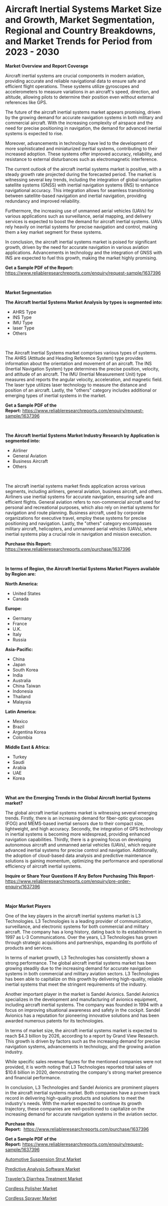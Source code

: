 <p><h1>Aircraft Inertial Systems Market Size and Growth, Market Segmentation, Regional and Country Breakdowns, and Market Trends for Period from 2023 -  2030</h1></p><p><strong>Market Overview and Report Coverage</strong></p>
<p><p>Aircraft inertial systems are crucial components in modern aviation, providing accurate and reliable navigational data to ensure safe and efficient flight operations. These systems utilize gyroscopes and accelerometers to measure variations in an aircraft's speed, direction, and altitude, allowing pilots to determine their position even without external references like GPS.</p><p>The future of the aircraft inertial systems market appears promising, driven by the growing demand for accurate navigation systems in both military and commercial aircraft. With the increasing complexity of airspace and the need for precise positioning in navigation, the demand for advanced inertial systems is expected to rise.</p><p>Moreover, advancements in technology have led to the development of more sophisticated and miniaturized inertial systems, contributing to their increased adoption. These systems offer improved accuracy, reliability, and resistance to external disturbances such as electromagnetic interference.</p><p>The current outlook of the aircraft inertial systems market is positive, with a steady growth rate projected during the forecasted period. The market is witnessing several key trends, including the integration of global navigation satellite systems (GNSS) with inertial navigation systems (INS) to enhance navigational accuracy. This integration allows for seamless transitioning between satellite-based navigation and inertial navigation, providing redundancy and improved reliability.</p><p>Furthermore, the increasing use of unmanned aerial vehicles (UAVs) for various applications such as surveillance, aerial mapping, and delivery services is expected to boost the demand for aircraft inertial systems. UAVs rely heavily on inertial systems for precise navigation and control, making them a key market segment for these systems.</p><p>In conclusion, the aircraft inertial systems market is poised for significant growth, driven by the need for accurate navigation in various aviation applications. Advancements in technology and the integration of GNSS with INS are expected to fuel this growth, making the market highly promising.</p></p>
<p><strong>Get a Sample PDF of the Report:</strong> <a href="https://www.reliableresearchreports.com/enquiry/request-sample/1637396">https://www.reliableresearchreports.com/enquiry/request-sample/1637396</a></p>
<p>&nbsp;</p>
<p><strong>Market Segmentation</strong></p>
<p><strong>The Aircraft Inertial Systems Market Analysis by types is segmented into:</strong></p>
<p><ul><li>AHRS Type</li><li>INS Type</li><li>IMU Type</li><li>laser Type</li><li>Others</li></ul></p>
<p>&nbsp;</p>
<p><p>The Aircraft Inertial Systems market comprises various types of systems. The AHRS (Attitude and Heading Reference System) type provides information about the orientation and movement of an aircraft. The INS (Inertial Navigation System) type determines the precise position, velocity, and attitude of an aircraft. The IMU (Inertial Measurement Unit) type measures and reports the angular velocity, acceleration, and magnetic field. The laser type utilizes laser technology to measure the distance and position of an aircraft. Lastly, the "others" category includes additional or emerging types of inertial systems in the market.</p></p>
<p><strong>Get a Sample PDF of the Report:</strong>&nbsp;<a href="https://www.reliableresearchreports.com/enquiry/request-sample/1637396">https://www.reliableresearchreports.com/enquiry/request-sample/1637396</a></p>
<p>&nbsp;</p>
<p><strong>The Aircraft Inertial Systems Market Industry Research by Application is segmented into:</strong></p>
<p><ul><li>Airliner</li><li>General Aviation</li><li>Business Aircraft</li><li>Others</li></ul></p>
<p>&nbsp;</p>
<p><p>The aircraft inertial systems market finds application across various segments, including airliners, general aviation, business aircraft, and others. Airliners use inertial systems for accurate navigation, ensuring safe and efficient flights. General aviation refers to non-commercial aircraft used for personal and recreational purposes, which also rely on inertial systems for navigation and route planning. Business aircraft, used by corporate organizations for executive travel, employ these systems for precise positioning and navigation. Lastly, the "others" category encompasses military aircraft, helicopters, and unmanned aerial vehicles (UAVs), where inertial systems play a crucial role in navigation and mission execution.</p></p>
<p><strong>Purchase this Report:</strong>&nbsp; <a href="https://www.reliableresearchreports.com/purchase/1637396">https://www.reliableresearchreports.com/purchase/1637396</a></p>
<p>&nbsp;</p>
<p><strong>In terms of Region, the Aircraft Inertial Systems Market Players available by Region are:</strong></p>
<p>
    <p> <strong> North America: </strong>
        <ul>
            <li>United States</li>
            <li>Canada</li>
        </ul>
        </p> 
    <p> <strong> Europe: </strong>
        <ul>
            <li>Germany</li>
            <li>France</li>
            <li>U.K.</li>
            <li>Italy</li>
            <li>Russia</li>
        </ul>
        </p> 
    <p> <strong> Asia-Pacific: </strong>
        <ul>
            <li>China</li>
            <li>Japan</li>
            <li>South Korea</li>
            <li>India</li>
            <li>Australia</li>
            <li>China Taiwan</li>
            <li>Indonesia</li>
            <li>Thailand</li>
            <li>Malaysia</li>
        </ul>
        </p> 
    <p> <strong> Latin America: </strong>
        <ul>
            <li>Mexico</li>
            <li>Brazil</li>
            <li>Argentina Korea</li>
            <li>Colombia</li>
        </ul>
        </p> 
    <p> <strong> Middle East & Africa: </strong>
        <ul>
            <li>Turkey</li>
            <li>Saudi</li>
            <li>Arabia</li>
            <li>UAE</li>
            <li>Korea</li>
        </ul>
    </p>
    </p>
<p>&nbsp;</p>
<p><strong>What are the Emerging Trends in the Global Aircraft Inertial Systems market?</strong></p>
<p><p>The global aircraft inertial systems market is witnessing several emerging trends. Firstly, there is an increasing demand for fiber-optic gyroscopes (FOG) and MEMS-based inertial sensors due to their compact size, lightweight, and high accuracy. Secondly, the integration of GPS technology in inertial systems is becoming more widespread, providing enhanced navigation capabilities. Thirdly, there is a growing focus on developing autonomous aircraft and unmanned aerial vehicles (UAVs), which require advanced inertial systems for precise control and navigation. Additionally, the adoption of cloud-based data analysis and predictive maintenance solutions is gaining momentum, optimizing the performance and operational efficiency of aircraft inertial systems.</p></p>
<p><strong>Inquire or Share Your Questions If Any Before Purchasing This Report</strong>- <a href="https://www.reliableresearchreports.com/enquiry/pre-order-enquiry/1637396">https://www.reliableresearchreports.com/enquiry/pre-order-enquiry/1637396</a></p>
<p>&nbsp;</p>
<p><strong>Major Market Players</strong></p>
<p><p>One of the key players in the aircraft inertial systems market is L3 Technologies. L3 Technologies is a leading provider of communication, surveillance, and electronic systems for both commercial and military aircraft. The company has a long history, dating back to its establishment in 1997 as L-3 Communications. Over the years, L3 Technologies has grown through strategic acquisitions and partnerships, expanding its portfolio of products and services.</p><p>In terms of market growth, L3 Technologies has consistently shown a strong performance. The global aircraft inertial systems market has been growing steadily due to the increasing demand for accurate navigation systems in both commercial and military aviation sectors. L3 Technologies has been able to capitalize on this growth by delivering high-quality, reliable inertial systems that meet the stringent requirements of the industry.</p><p>Another important player in the market is Sandel Avionics. Sandel Avionics specializes in the development and manufacturing of avionics equipment, including aircraft inertial systems. The company was founded in 1994 with a focus on improving situational awareness and safety in the cockpit. Sandel Avionics has a reputation for pioneering innovative solutions and has been awarded numerous patents for its technologies.</p><p>In terms of market size, the aircraft inertial systems market is expected to reach $4.3 billion by 2026, according to a report by Grand View Research. This growth is driven by factors such as the increasing demand for precise navigation systems, advancements in technology, and the growing aviation industry.</p><p>While specific sales revenue figures for the mentioned companies were not provided, it is worth noting that L3 Technologies reported total sales of $10.6 billion in 2020, demonstrating the company's strong market presence and financial performance.</p><p>In conclusion, L3 Technologies and Sandel Avionics are prominent players in the aircraft inertial systems market. Both companies have a proven track record in delivering high-quality products and solutions to meet the industry's needs. With the market expected to continue its growth trajectory, these companies are well-positioned to capitalize on the increasing demand for accurate navigation systems in the aviation sector.</p></p>
<p><strong>Purchase this Report:</strong>&nbsp;&nbsp;<a href="https://www.reliableresearchreports.com/purchase/1637396">https://www.reliableresearchreports.com/purchase/1637396</a></p>
<p></p>
<p><strong>Get a Sample PDF of the Report:</strong>&nbsp;<a href="https://www.reliableresearchreports.com/enquiry/request-sample/1637396">https://www.reliableresearchreports.com/enquiry/request-sample/1637396</a></p>
<p><p><a href="https://github.com/NorbertYates/Market-Research-Report-List-1/blob/main/automotive-suspension-strut-market.md">Automotive Suspension Strut Market</a></p><p><a href="https://www.linkedin.com/pulse/predictive-analysis-software-market-size-growth-forecast/">Predictive Analysis Software Market</a></p><p><a href="https://www.linkedin.com/pulse/travelerrsquos-diarrhea-treatment-market-size-growth/">Traveler’s Diarrhea Treatment Market</a></p><p><a href="https://medium.com/@heatherhall44/cordless-polisher-market-size-growth-forecast-2023-2030-903ff26f5f8c">Cordless Polisher Market</a></p><p><a href="https://medium.com/@judyhunter52/cordless-sprayer-market-size-growth-forecast-2023-2030-5dae8bdb13d2">Cordless Sprayer Market</a></p></p>
